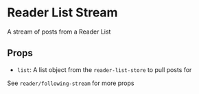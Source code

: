 # Reader List Stream

A stream of posts from a Reader List

## Props

- `list`: A list object from the `reader-list-store` to pull posts for

See `reader/following-stream` for more props
